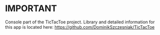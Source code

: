 # IMPORTANT
Console part of the TicTacToe project. Library and detailed information for this app is located here: https://github.com/DominikSzczesniak/TicTacToe
